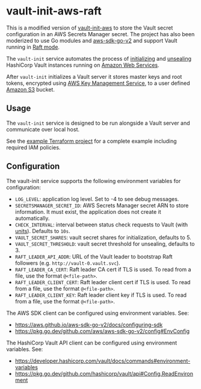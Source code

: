 # vault-init-aws-raft

This is a modified version of [vault-init-aws](https://github.com/caquino/vault-init-aws/) to store the Vault secret configuration in an AWS Secrets Manager secret.
The project has also been moderized to use Go modules and [aws-sdk-go-v2](https://aws.github.io/aws-sdk-go-v2/docs/) and support Vault running in [Raft mode](https://developer.hashicorp.com/vault/docs/configuration/storage/raft).

The `vault-init` service automates the process of [initializing](https://www.vaultproject.io/docs/commands/operator/init.html) and [unsealing](https://www.vaultproject.io/docs/concepts/seal.html#unsealing) HashiCorp Vault instances running on [Amazon Web Services](http://aws.amazon.com/).

After `vault-init` initializes a Vault server it stores master keys and root tokens, encrypted using [AWS Key Management Service](https://aws.amazon.com/kms/), to a user defined [Amazon S3](https://aws.amazon.com/s3/) bucket.

## Usage

The `vault-init` service is designed to be run alongside a Vault server and communicate over local host.

See the [example Terraform project](example/) for a complete example including required IAM policies.

## Configuration

The vault-init service supports the following environment variables for configuration:

- `LOG_LEVEL`: application log level. Set to -4 to see debug messages.
- `SECRETSMANAGER_SECRET_ID`: AWS Secrets Manager secret ARN to store information. It must exist, the application does not create it automatically.
- `CHECK_INTERVAL`: interval between status check requests to Vault (with [units](https://pkg.go.dev/time#ParseDuration)). Defaults to `10s`.
- `VAULT_SECRET_SHARES`: vault secret shares for initialization, defaults to 5. 
- `VAULT_SECRET_THRESHOLD`: vault secret threshold for unsealing, defaults to 3. 
- `RAFT_LEADER_API_ADDR`: URL of the Vault leader to bootstrap Raft followers (e.g. `http://vault-0.vault.svc`).
- `RAFT_LEADER_CA_CERT`: Raft leader CA cert if TLS is used. To read from a file, use the format `@<file-path>`.
- `RAFT_LEADER_CLIENT_CERT`: Raft leader client cert if TLS is used. To read from a file, use the format `@<file-path>`.
- `RAFT_LEADER_CLIENT_KEY`: Raft leader client key if TLS is used. To read from a file, use the format `@<file-path>`.

The AWS SDK client can be configured using environment variables. See:
- https://aws.github.io/aws-sdk-go-v2/docs/configuring-sdk
- https://pkg.go.dev/github.com/aws/aws-sdk-go-v2/config#EnvConfig

The HashiCorp Vault API client can be configured using environment variables. See:
- https://developer.hashicorp.com/vault/docs/commands#environment-variables
- https://pkg.go.dev/github.com/hashicorp/vault/api#Config.ReadEnvironment
